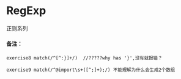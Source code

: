 # RegExp
正则系列


#### 备注：
    exercise8 match(/^[^:}]+/)  //?????why has '}',没有就报错？
    
    exercise9 match(/^@import\s+([^;]+);/) 不能理解为什么会生成2个数组
